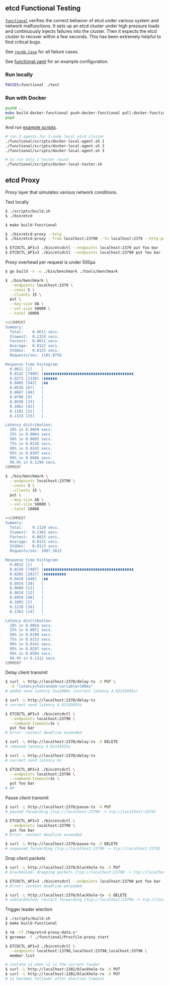 ## etcd Functional Testing

[`functional`](https://godoc.org/github.com/coreos/etcd/functional) verifies the correct behavior of etcd under various system and network malfunctions. It sets up an etcd cluster under high pressure loads and continuously injects failures into the cluster. Then it expects the etcd cluster to recover within a few seconds. This has been extremely helpful to find critical bugs.

See [`rpcpb.Case`](https://godoc.org/github.com/coreos/etcd/functional/rpcpb#Case) for all failure cases.

See [functional.yaml](https://github.com/etcd-io/etcd/blob/main/tests/functional/functional.yaml) for an example configuration.

### Run locally

```bash
PASSES=functional ./test
```

### Run with Docker

```bash
pushd ..
make build-docker-functional push-docker-functional pull-docker-functional
popd
```

And run [example scripts](./scripts).

```bash
# run 3 agents for 3-node local etcd cluster
./functional/scripts/docker-local-agent.sh 1
./functional/scripts/docker-local-agent.sh 2
./functional/scripts/docker-local-agent.sh 3

# to run only 1 tester round
./functional/scripts/docker-local-tester.sh
```

## etcd Proxy

Proxy layer that simulates various network conditions.

Test locally

```bash
$ ./scripts/build.sh
$ ./bin/etcd

$ make build-functional

$ ./bin/etcd-proxy --help
$ ./bin/etcd-proxy --from localhost:23790 --to localhost:2379 --http-port 2378 --verbose

$ ETCDCTL_API=3 ./bin/etcdctl --endpoints localhost:2379 put foo bar
$ ETCDCTL_API=3 ./bin/etcdctl --endpoints localhost:23790 put foo bar
```

Proxy overhead per request is under 500μs

```bash
$ go build -v -o ./bin/benchmark ./tools/benchmark

$ ./bin/benchmark \
  --endpoints localhost:2379 \
  --conns 5 \
  --clients 15 \
  put \
  --key-size 48 \
  --val-size 50000 \
  --total 10000

<<COMMENT
Summary:
  Total:	8.4611 secs.
  Slowest:	0.1324 secs.
  Fastest:	0.0011 secs.
  Average:	0.0121 secs.
  Stddev:	0.0125 secs.
  Requests/sec:	1181.8758

Response time histogram:
  0.0011 [1]	|
  0.0142 [7899]	|∎∎∎∎∎∎∎∎∎∎∎∎∎∎∎∎∎∎∎∎∎∎∎∎∎∎∎∎∎∎∎∎∎∎∎∎∎∎∎∎
  0.0273 [1339]	|∎∎∎∎∎∎
  0.0405 [543]	|∎∎
  0.0536 [67]	|
  0.0667 [49]	|
  0.0798 [9]	|
  0.0930 [15]	|
  0.1061 [42]	|
  0.1192 [21]	|
  0.1324 [15]	|

Latency distribution:
  10% in 0.0049 secs.
  25% in 0.0064 secs.
  50% in 0.0085 secs.
  75% in 0.0126 secs.
  90% in 0.0243 secs.
  95% in 0.0307 secs.
  99% in 0.0686 secs.
  99.9% in 0.1294 secs.
COMMENT

$ ./bin/benchmark \
  --endpoints localhost:23790 \
  --conns 5 \
  --clients 15 \
  put \
  --key-size 48 \
  --val-size 50000 \
  --total 10000

<<COMMENT
Summary:
  Total:	9.1128 secs.
  Slowest:	0.1363 secs.
  Fastest:	0.0015 secs.
  Average:	0.0131 secs.
  Stddev:	0.0113 secs.
  Requests/sec:	1097.3613

Response time histogram:
  0.0015 [1]	|
  0.0150 [7407]	|∎∎∎∎∎∎∎∎∎∎∎∎∎∎∎∎∎∎∎∎∎∎∎∎∎∎∎∎∎∎∎∎∎∎∎∎∎∎∎∎
  0.0285 [2017]	|∎∎∎∎∎∎∎∎∎∎
  0.0419 [440]	|∎∎
  0.0554 [30]	|
  0.0689 [13]	|
  0.0824 [12]	|
  0.0959 [48]	|
  0.1093 [2]	|
  0.1228 [16]	|
  0.1363 [14]	|

Latency distribution:
  10% in 0.0054 secs.
  25% in 0.0071 secs.
  50% in 0.0100 secs.
  75% in 0.0153 secs.
  90% in 0.0241 secs.
  95% in 0.0297 secs.
  99% in 0.0584 secs.
  99.9% in 0.1312 secs.
COMMENT
```

Delay client transmit

```bash
$ curl -L http://localhost:2378/delay-tx -X PUT \
  -d "latency=5s&random-variable=100ms"
# added send latency 5s±100ms (current latency 4.92143955s)

$ curl -L http://localhost:2378/delay-tx
# current send latency 4.92143955s

$ ETCDCTL_API=3 ./bin/etcdctl \
  --endpoints localhost:23790 \
  --command-timeout=3s \
  put foo bar
# Error: context deadline exceeded

$ curl -L http://localhost:2378/delay-tx -X DELETE
# removed latency 4.92143955s

$ curl -L http://localhost:2378/delay-tx
# current send latency 0s

$ ETCDCTL_API=3 ./bin/etcdctl \
  --endpoints localhost:23790 \
  --command-timeout=3s \
  put foo bar
# OK
```

Pause client transmit

```bash
$ curl -L http://localhost:2378/pause-tx -X PUT
# paused forwarding [tcp://localhost:23790 -> tcp://localhost:2379]

$ ETCDCTL_API=3 ./bin/etcdctl \
  --endpoints localhost:23790 \
  put foo bar
# Error: context deadline exceeded

$ curl -L http://localhost:2378/pause-tx -X DELETE
# unpaused forwarding [tcp://localhost:23790 -> tcp://localhost:2379]
```

Drop client packets

```bash
$ curl -L http://localhost:2378/blackhole-tx -X PUT
# blackholed; dropping packets [tcp://localhost:23790 -> tcp://localhost:2379]

$ ETCDCTL_API=3 ./bin/etcdctl --endpoints localhost:23790 put foo bar
# Error: context deadline exceeded

$ curl -L http://localhost:2378/blackhole-tx -X DELETE
# unblackholed; restart forwarding [tcp://localhost:23790 -> tcp://localhost:2379]
```

Trigger leader election

```bash
$ ./scripts/build.sh
$ make build-functional

$ rm -rf /tmp/etcd-proxy-data.s*
$ goreman -f ./functional/Procfile-proxy start

$ ETCDCTL_API=3 ./bin/etcdctl \
  --endpoints localhost:13790,localhost:23790,localhost:33790 \
  member list

# isolate s1 when s1 is the current leader
$ curl -L http://localhost:1381/blackhole-tx -X PUT
$ curl -L http://localhost:1381/blackhole-rx -X PUT
# s1 becomes follower after election timeout
```
